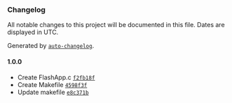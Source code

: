 ### Changelog

All notable changes to this project will be documented in this file. Dates are displayed in UTC.

Generated by [`auto-changelog`](https://github.com/CookPete/auto-changelog).

#### 1.0.0

- Create FlashApp.c [`f2fb18f`](https://github.com/smuthu065/flashapp-test/commit/f2fb18f13223c54d844a9906031dda0001f9286f)
- Create Makefile [`4598f3f`](https://github.com/smuthu065/flashapp-test/commit/4598f3f1d9daf26c0ff2616846d19b965ec493ff)
- Update makefile [`e8c371b`](https://github.com/smuthu065/flashapp-test/commit/e8c371b343a0ea355920ec59c73ed568b88ada3a)
